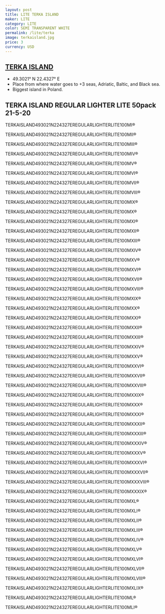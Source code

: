 ```yaml
---
layout: post
title: LITE TERKA ISLAND
maker: LITE
category: LITE
color: SEMI TRANSPARENT WHITE
permalink: /lite/terka
image: terkaisland.jpg
price: 3 
currency: USD
---
```

## [TERKA ISLAND](http://terkaisland.com/) 
- 49.3021° N 22.4327° E
- Place from where water goes to +3 seas, Adriatic, Baltic, and Black sea.
- Biggest island in Poland.

## TERKA ISLAND REGULAR LIGHTER LITE 50pack 21-5-20
TERKAISLAND493021N224327EREGULARLIGHTERLITE100MI®

TERKAISLAND493021N224327EREGULARLIGHTERLITE100MII®

TERKAISLAND493021N224327EREGULARLIGHTERLITE100MIII®

TERKAISLAND493021N224327EREGULARLIGHTERLITE100MIV®

TERKAISLAND493021N224327EREGULARLIGHTERLITE100MV®

TERKAISLAND493021N224327EREGULARLIGHTERLITE100MVI®

TERKAISLAND493021N224327EREGULARLIGHTERLITE100MVII®

TERKAISLAND493021N224327EREGULARLIGHTERLITE100MVIII®

TERKAISLAND493021N224327EREGULARLIGHTERLITE100MIX®

TERKAISLAND493021N224327EREGULARLIGHTERLITE100MX®

TERKAISLAND493021N224327EREGULARLIGHTERLITE100MXI®

TERKAISLAND493021N224327EREGULARLIGHTERLITE100MXII®

TERKAISLAND493021N224327EREGULARLIGHTERLITE100MXIII®

TERKAISLAND493021N224327EREGULARLIGHTERLITE100MXIV®

TERKAISLAND493021N224327EREGULARLIGHTERLITE100MXV®

TERKAISLAND493021N224327EREGULARLIGHTERLITE100MXVI®

TERKAISLAND493021N224327EREGULARLIGHTERLITE100MXVII®

TERKAISLAND493021N224327EREGULARLIGHTERLITE100MXVIII®

TERKAISLAND493021N224327EREGULARLIGHTERLITE100MXIX®

TERKAISLAND493021N224327EREGULARLIGHTERLITE100MXX®

TERKAISLAND493021N224327EREGULARLIGHTERLITE100MXXI®

TERKAISLAND493021N224327EREGULARLIGHTERLITE100MXXII®

TERKAISLAND493021N224327EREGULARLIGHTERLITE100MXXIII®

TERKAISLAND493021N224327EREGULARLIGHTERLITE100MXXIV®

TERKAISLAND493021N224327EREGULARLIGHTERLITE100MXXV®

TERKAISLAND493021N224327EREGULARLIGHTERLITE100MXXVI®

TERKAISLAND493021N224327EREGULARLIGHTERLITE100MXXVII®

TERKAISLAND493021N224327EREGULARLIGHTERLITE100MXXVIII®

TERKAISLAND493021N224327EREGULARLIGHTERLITE100MXXIX®

TERKAISLAND493021N224327EREGULARLIGHTERLITE100MXXX®

TERKAISLAND493021N224327EREGULARLIGHTERLITE100MXXXI®

TERKAISLAND493021N224327EREGULARLIGHTERLITE100MXXXII®

TERKAISLAND493021N224327EREGULARLIGHTERLITE100MXXXIII®

TERKAISLAND493021N224327EREGULARLIGHTERLITE100MXXXIV®

TERKAISLAND493021N224327EREGULARLIGHTERLITE100MXXXV®

TERKAISLAND493021N224327EREGULARLIGHTERLITE100MXXXVI®

TERKAISLAND493021N224327EREGULARLIGHTERLITE100MXXXVII®

TERKAISLAND493021N224327EREGULARLIGHTERLITE100MXXXVIII®

TERKAISLAND493021N224327EREGULARLIGHTERLITE100MXXXIX®

TERKAISLAND493021N224327EREGULARLIGHTERLITE100MXL®

TERKAISLAND493021N224327EREGULARLIGHTERLITE100MXLI®

TERKAISLAND493021N224327EREGULARLIGHTERLITE100MXLII®

TERKAISLAND493021N224327EREGULARLIGHTERLITE100MXLIII®

TERKAISLAND493021N224327EREGULARLIGHTERLITE100MXLIV®

TERKAISLAND493021N224327EREGULARLIGHTERLITE100MXLV®

TERKAISLAND493021N224327EREGULARLIGHTERLITE100MXLVI®

TERKAISLAND493021N224327EREGULARLIGHTERLITE100MXLVII®

TERKAISLAND493021N224327EREGULARLIGHTERLITE100MXLVIII®

TERKAISLAND493021N224327EREGULARLIGHTERLITE100MXLIX®

TERKAISLAND493021N224327EREGULARLIGHTERLITE100ML®

TERKAISLAND493021N224327EREGULARLIGHTERLITE100MLI®